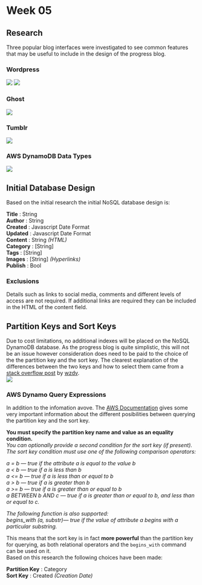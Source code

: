 # Week 05
## Research
Three popular blog interfaces were investigated to see common features that may be useful to include in the design of the progress blog. 
### Wordpress
![](https://github.com/neil-oliver/data-structures/blob/master/week05/images/wordpress-admin-dashboard.png)
![](https://github.com/neil-oliver/data-structures/blob/master/week05/images/wordpress-admin-blogpost.jpg)
### Ghost
![](https://github.com/neil-oliver/data-structures/blob/master/week05/images/ghost-admin.png)
### Tumblr
![](https://github.com/neil-oliver/data-structures/blob/master/week05/images/Tumblr-add-text-post.png)
### AWS DynamoDB Data Types
![](https://github.com/neil-oliver/data-structures/blob/master/week05/images/DynamoDB-Datatypes.png)
## Initial Database Design
Based on the initial research the initial NoSQL database design is:
  
**Title** : String  
**Author** : String  
**Created** : Javascript Date Format  
**Updated** : Javascript Date Format  
**Content** : String *(HTML)*  
**Category** : [String]  
**Tags** : [String]  
**Images** : [String] *(Hyperlinks)*  
**Publish** : Bool  
  
### Exclusions
Details such as links to social media, comments and different levels of access are not required. If additional links are required they can be included in the HTML of the content field. 

## Partition Keys and Sort Keys
Due to cost limitations, no additional indexes will be placed on the NoSQL DynamoDB database. As the progress blog is quite simplistic, this will not be an issue however consideration does need to be paid to the choice of the the partition key and the sort key. The clearest explanation of the differences between the two keys and how to select them came from a [stack overflow post](https://stackoverflow.com/questions/56166332/what-is-the-difference-between-partition-key-and-sort-key-in-amazon-dynamodb) by [wzdv](https://stackoverflow.com/users/2947592/wvdz).  
![](https://github.com/neil-oliver/data-structures/blob/master/week05/images/partition%26sort_keys.png)

### AWS Dynamo Query Expressions
In addition to the infomation avove. The [AWS Documentation](https://docs.aws.amazon.com/amazondynamodb/latest/developerguide/Query.html#FilteringResults) gives some very important information about the different posibilities between querying the partition key and the sort key. 
  
**You must specify the partition key name and value as an equality condition.**  
*You can optionally provide a second condition for the sort key (if present). The sort key condition must use one of the following comparison operators:*  
  
*a = b — true if the attribute a is equal to the value b*  
*a < b — true if a is less than b*  
*a <= b — true if a is less than or equal to b*  
*a > b — true if a is greater than b*  
*a >= b — true if a is greater than or equal to b*  
*a BETWEEN b AND c — true if a is greater than or equal to b, and less than or equal to c.*  
  
*The following function is also supported:*  
*begins_with (a, substr)— true if the value of attribute a begins with a particular substring.*  
  
This means that the sort key is in fact **more powerful** than the partition key for querying, as both relational operators and the ```begins_with``` command can be used on it.  
Based on this research the following choices have been made:  
  
**Partition Key** : Category  
**Sort Key** : Created *(Creation Date)*  
